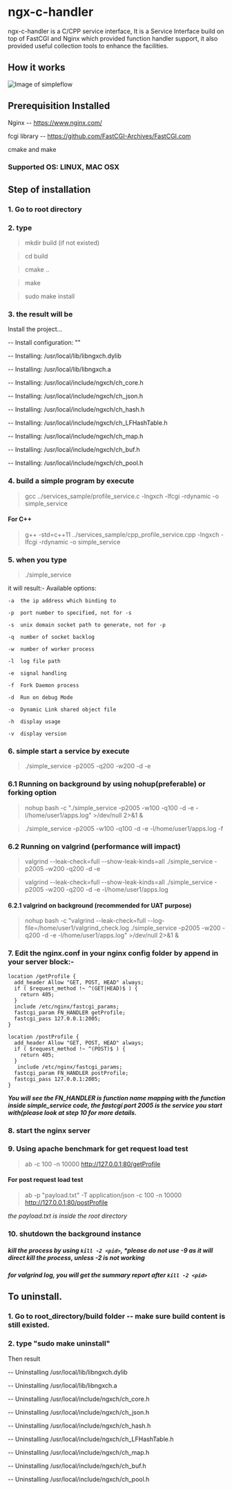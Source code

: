 # ngx-c-handler
ngx-c-handler is a C/CPP service interface, It is a Service Interface build on top of FastCGI and Nginx which provided function handler support, it also provided useful collection tools to enhance the facilities. 

## How it works
![Image of simpleflow](/images/simple-flow.png)


## Prerequisition Installed
Nginx -- https://www.nginx.com/

fcgi library -- https://github.com/FastCGI-Archives/FastCGI.com

cmake and make

### Supported OS: LINUX, MAC OSX

## Step of installation
### 1. Go to root directory
### 2. type 
> mkdir build (if not existed)

> cd build

> cmake ..

> make

> sudo make install


### 3. the result will be
Install the project...

-- Install configuration: ""

-- Installing: /usr/local/lib/libngxch.dylib

-- Installing: /usr/local/lib/libngxch.a

-- Installing: /usr/local/include/ngxch/ch_core.h

-- Installing: /usr/local/include/ngxch/ch_json.h

-- Installing: /usr/local/include/ngxch/ch_hash.h

-- Installing: /usr/local/include/ngxch/ch_LFHashTable.h

-- Installing: /usr/local/include/ngxch/ch_map.h

-- Installing: /usr/local/include/ngxch/ch_buf.h

-- Installing: /usr/local/include/ngxch/ch_pool.h


### 4. build a simple program by execute 

> gcc ../services_sample/profile_service.c -lngxch -lfcgi -rdynamic -o simple_service

#### For C++
> g++ -std=c++11 ../services_sample/cpp_profile_service.cpp -lngxch -lfcgi -rdynamic -o simple_service

### 5. when you type 

> ./simple_service

it will result:-
Available options:

	-a	the ip address which binding to
	
	-p	port number to specified, not for -s
	
	-s	unix domain socket path to generate, not for -p
	
	-q	number of socket backlog
	
	-w	number of worker process
	
	-l	log file path
	
	-e	signal handling
	
	-f	Fork Daemon process
	
	-d	Run on debug Mode
	
	-o	Dynamic Link shared object file
	
	-h	display usage
	
	-v	display version
	

### 6. simple start a service by execute 

> ./simple_service -p2005 -q200 -w200 -d -e

### 6.1 Running on background by using nohup(preferable) or forking option
> nohup bash -c "./simple_service -p2005 -w100 -q100 -d -e -l/home/user1/apps.log" >/dev/null 2>&1 &

> ./simple_service -p2005 -w100 -q100 -d -e -l/home/user1/apps.log -f

### 6.2 Running on valgrind (performance will impact)
> valgrind --leak-check=full --show-leak-kinds=all ./simple_service -p2005 -w200 -q200 -d -e

> valgrind --leak-check=full --show-leak-kinds=all ./simple_service -p2005 -w200 -q200 -d -e -l/home/user1/apps.log

#### 6.2.1 valgrind on background (recommended for UAT purpose)
> nohup bash -c "valgrind --leak-check=full --log-file=/home/user1/valgrind_check.log ./simple_service -p2005 -w200 -q200 -d -e -l/home/user1/apps.log" >/dev/null 2>&1 &

### 7. Edit the nginx.conf in your nginx config folder by append in your server block:-

	location /getProfile {
      add_header Allow "GET, POST, HEAD" always;
      if ( $request_method !~ ^(GET|HEAD)$ ) {
        return 405;
      }
      include /etc/nginx/fastcgi_params;
      fastcgi_param FN_HANDLER getProfile;
      fastcgi_pass 127.0.0.1:2005;
    }

    location /postProfile {
      add_header Allow "GET, POST, HEAD" always;
      if ( $request_method !~ ^(POST)$ ) {
        return 405;
      }
       include /etc/nginx/fastcgi_params;
      fastcgi_param FN_HANDLER postProfile;
      fastcgi_pass 127.0.0.1:2005;
    }

***You will see the FN_HANDLER is function name mapping with the function inside simple_service code, the fastcgi port 2005 is the service you start with(please look at step 10 for more details.***


### 8. start the nginx server

### 9.  Using apache benchmark for get request load test

> ab -c 100 -n 10000 http://127.0.0.1:80/getProfile


#### For post request load test

> ab -p "payload.txt" -T application/json -c 100 -n 10000 http://127.0.0.1:80/postProfile

*the payload.txt is inside the root directory*


### 10. shutdown the background instance 

##### kill the process by using `kill -2 <pid>`, *please do not use -9 as it will direct kill the process, unless -2 is not working
##### for valgrind log, you will get the summary report after `kill -2 <pid>`


## To uninstall.
### 1. Go to root_directory/build folder -- make sure build content is still existed.
### 2. type "sudo make uninstall" 
Then result

-- Uninstalling /usr/local/lib/libngxch.dylib

-- Uninstalling /usr/local/lib/libngxch.a

-- Uninstalling /usr/local/include/ngxch/ch_core.h

-- Uninstalling /usr/local/include/ngxch/ch_json.h

-- Uninstalling /usr/local/include/ngxch/ch_hash.h

-- Uninstalling /usr/local/include/ngxch/ch_LFHashTable.h

-- Uninstalling /usr/local/include/ngxch/ch_map.h

-- Uninstalling /usr/local/include/ngxch/ch_buf.h

-- Uninstalling /usr/local/include/ngxch/ch_pool.h


